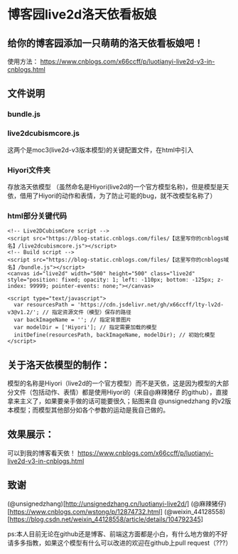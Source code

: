 # 博客园live2d洛天依看板娘
## 给你的博客园添加一只萌萌的洛天依看板娘吧！
使用方法：
https://www.cnblogs.com/x66ccff/p/luotianyi-live2d-v3-in-cnblogs.html

## 文件说明
### bundle.js
### live2dcubismcore.js 
这两个是moc3(live2d-v3版本模型)的关键配置文件，在html中引入

### Hiyori文件夹
存放洛天依模型
（虽然命名是Hiyori(live2d的一个官方模型名称)，但是模型是天依，借用了Hiyori的动作和表情，为了防止可能的bug，就不改模型名称了）

### html部分关键代码
```
<!-- Live2DCubismCore script -->
<script src="https://blog-static.cnblogs.com/files/【这里写你的cnblogs域名】/live2dcubismcore.js"></script>
<!-- Build script -->
<script src="https://blog-static.cnblogs.com/files/【这里写你的cnblogs域名】/bundle.js"></script>
<canvas id="live2d" width="500" height="500" class="live2d" style="position: fixed; opacity: 1; left: -110px; bottom: -125px; z-index: 99999; pointer-events: none;"></canvas>

<script type="text/javascript">
  var resourcesPath = 'https://cdn.jsdelivr.net/gh/x66ccff/lty-lv2d-v3@v1.2/'; // 指定资源文件（模型）保存的路径
  var backImageName = ''; // 指定背景图片
  var modelDir = ['Hiyori']; // 指定需要加载的模型
  initDefine(resourcesPath, backImageName, modelDir); // 初始化模型
</script>
```

## 关于洛天依模型的制作：
模型的名称是Hiyori（live2d的一个官方模型）而不是天依，这是因为模型的大部分文件（包括动作、表情）都是使用Hiyori的（来自@麻辣猪仔 的github），直接拿来主义了，如果要亲手做的话可能要很久；贴图来自 @unsignedzhang 的v2版本模型；而模型其他部分如各个参数的运动是我自己做的。

## 效果展示：
可以到我的博客看天依！
https://www.cnblogs.com/x66ccff/p/luotianyi-live2d-v3-in-cnblogs.html

## 致谢
(@unsignedzhang)[http://unsignedzhang.cn/luotianyi-live2d/]
(@麻辣猪仔)[https://www.cnblogs.com/wstong/p/12874732.html]
(@weixin_44128558)[https://blog.csdn.net/weixin_44128558/article/details/104792345]


ps:本人目前无论在github还是博客、前端这方面都是小白，有什么地方做的不好请多多指教，如果这个模型有什么可以改进的欢迎在github上pull request（???）
